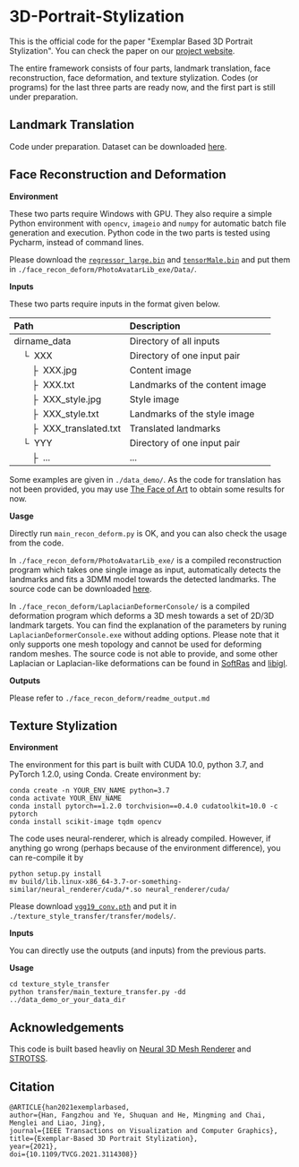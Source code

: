 # 3D-Portrait-Stylization

This is the official code for the paper "Exemplar Based 3D Portrait Stylization". You can check the paper on our [project website](https://halfjoe.github.io/projs/3DPS/index.html).

The entire framework consists of four parts, landmark translation, face reconstruction, face deformation, and texture stylization. Codes (or programs) for the last three parts are ready now, and the first part is still under preparation. 

## Landmark Translation

Code under preparation. Dataset can be downloaded [here](https://portland-my.sharepoint.com/:u:/g/personal/fangzhhan2-c_my_cityu_edu_hk/EXdhOdnthWZJgjXxand3E64B9rM-NJUj3iHcoeh_G_sDzw?e=Ar0cnE).

## Face Reconstruction and Deformation

**Environment**

These two parts require Windows with GPU. They also require a simple Python environment with `opencv`, `imageio` and `numpy` for automatic batch file generation and execution.  Python code in the two parts is tested using Pycharm, instead of command lines.

Please download the [`regressor_large.bin`](https://portland-my.sharepoint.com/:u:/g/personal/fangzhhan2-c_my_cityu_edu_hk/EXdQXynEBkdHhvHLZLn1qh0BUmIxR_K5Mhp2fQKel95okQ?e=nVD9r6) and [`tensorMale.bin`](https://portland-my.sharepoint.com/:u:/g/personal/fangzhhan2-c_my_cityu_edu_hk/Ec3NvbEJ2-FNnlVmLMbzskMBnqd1Hs7X_Hxo527AM2r1sw?e=zbWH2l) and put them in `./face_recon_deform/PhotoAvatarLib_exe/Data/`.

**Inputs**

These two parts require inputs in the format given below.

| Path | Description
| :--- | :----------
| dirname_data | Directory of all inputs
| &ensp;&ensp;&boxur;&nbsp; XXX | Directory of one input pair
| &ensp;&ensp;&ensp;&ensp;&boxvr;&nbsp; XXX.jpg | Content image
| &ensp;&ensp;&ensp;&ensp;&boxvr;&nbsp; XXX.txt | Landmarks of the content image
| &ensp;&ensp;&ensp;&ensp;&boxvr;&nbsp; XXX_style.jpg | Style image
| &ensp;&ensp;&ensp;&ensp;&boxvr;&nbsp; XXX_style.txt | Landmarks of the style image
| &ensp;&ensp;&ensp;&ensp;&boxvr;&nbsp; XXX_translated.txt | Translated landmarks
| &ensp;&ensp;&boxur;&nbsp; YYY | Directory of one input pair
| &ensp;&ensp;&ensp;&ensp;&boxvr;&nbsp; ... | ...

Some examples are given in `./data_demo/`. As the code for translation has not been provided, you may use [The Face of Art](https://faculty.idc.ac.il/arik/site/foa/face-of-art.asp) to obtain some results for now.

**Uasge**

Directly run `main_recon_deform.py` is OK, and you can also check the usage from the code. 

In `./face_recon_deform/PhotoAvatarLib_exe/` is a compiled reconstruction program which takes one single image as input, automatically detects the landmarks and fits a 3DMM model towards the detected landmarks. The source code can be downloaded [here](https://portland-my.sharepoint.com/:u:/g/personal/fangzhhan2-c_my_cityu_edu_hk/Ee0QVlheafhCsW3GygBJyawBhZIWpouaK6P0wJygVLg7LQ?e=PTQvVv). 

In `./face_recon_deform/LaplacianDeformerConsole/` is a compiled deformation program which deforms a 3D mesh towards a set of 2D/3D landmark targets. You can find the explanation of the parameters by runing `LaplacianDeformerConsole.exe` without adding options. Please note that it only supports one mesh topology and cannot be used for deforming random meshes. The source code is not able to provide, and some other Laplacian or Laplacian-like deformations can be found in [SoftRas](https://github.com/ShichenLiu/SoftRas) and [libigl](https://libigl.github.io/libigl-python-bindings/tut-chapter3/#biharmonic-deformation).

**Outputs**

Please refer to `./face_recon_deform/readme_output.md`

## Texture Stylization

**Environment**

The environment for this part is built with CUDA 10.0, python 3.7, and PyTorch 1.2.0, using Conda. Create environment by:

```
conda create -n YOUR_ENV_NAME python=3.7
conda activate YOUR_ENV_NAME
conda install pytorch==1.2.0 torchvision==0.4.0 cudatoolkit=10.0 -c pytorch
conda install scikit-image tqdm opencv
```

The code uses neural-renderer, which is already compiled. However, if anything go wrong (perhaps because of the environment difference), you can re-compile it by

```
python setup.py install
mv build/lib.linux-x86_64-3.7-or-something-similar/neural_renderer/cuda/*.so neural_renderer/cuda/
```

Please download [`vgg19_conv.pth`](https://portland-my.sharepoint.com/:u:/g/personal/fangzhhan2-c_my_cityu_edu_hk/EbK8vzgtULNHqhHy93WCHlQBoqHKsCyjAJVyKg0BJFS2_A?e=cNjHMZ) and put it in `./texture_style_transfer/transfer/models/`.

**Inputs**

You can directly use the outputs (and inputs) from the previous parts.

**Usage**

```
cd texture_style_transfer
python transfer/main_texture_transfer.py -dd ../data_demo_or_your_data_dir
```

## Acknowledgements

This code is built based heavliy on [Neural 3D Mesh Renderer](https://github.com/daniilidis-group/neural_renderer) and [STROTSS](https://github.com/human-aimachine-art/pytorch-STROTSS-improved).

## Citation

```
@ARTICLE{han2021exemplarbased,
author={Han, Fangzhou and Ye, Shuquan and He, Mingming and Chai, Menglei and Liao, Jing},  
journal={IEEE Transactions on Visualization and Computer Graphics},   
title={Exemplar-Based 3D Portrait Stylization},   
year={2021},  
doi={10.1109/TVCG.2021.3114308}}
```
